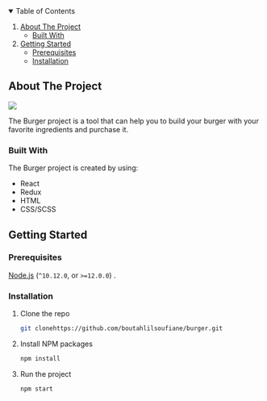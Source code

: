 <!-- TABLE OF CONTENTS -->
<details open="open">
  <summary>Table of Contents</summary>
  <ol>
    <li>
      <a href="#about-the-project">About The Project</a>
      <ul>
        <li><a href="#built-with">Built With</a></li>
      </ul>
    </li>
    <li>
      <a href="#getting-started">Getting Started</a>
      <ul>
        <li><a href="#prerequisites">Prerequisites</a></li>
        <li><a href="#installation">Installation</a></li>
      </ul>
    </li>  </ol>
</details>



<!-- ABOUT THE PROJECT -->
## About The Project

<img style="margin-left: auto; margin-right: auto;" src="https://i.ibb.co/XpZ7jfg/burger-main-page.png" />


The Burger project is a tool that can help you to build your burger with your favorite ingredients and purchase it.

### Built With

The Burger project is created by using:
* React
* Redux
* HTML
* CSS/SCSS



<!-- GETTING STARTED -->
## Getting Started
### Prerequisites

[Node.js](https://nodejs.org/en/) (`^10.12.0`, or `>=12.0.0`) . 

### Installation

1. Clone the repo
   ```sh
   git clonehttps://github.com/boutahlilsoufiane/burger.git
   ```
2. Install NPM packages
   ```sh
   npm install
   ```  
3. Run the project
   ```sh
   npm start
   ```
   



